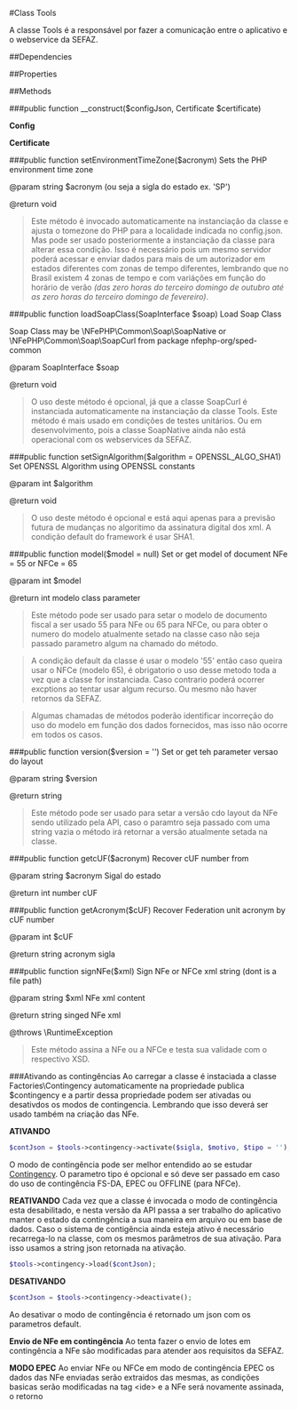 #Class Tools

A classe Tools é a responsável por fazer a comunicação entre o aplicativo e o webservice da SEFAZ.

##Dependencies



##Properties





##Methods

###public function __construct($configJson, Certificate $certificate)

**Config**

**Certificate**


###public function setEnvironmentTimeZone($acronym)
Sets the PHP environment time zone

@param string $acronym (ou seja a sigla do estado ex. 'SP')

@return void

>Este método é invocado automaticamente na instanciação da classe e ajusta o tomezone do PHP para a localidade indicada no config.json.
Mas pode ser usado posteriormente a instanciação da classe para alterar essa condição. Isso é necessário pois um mesmo servidor poderá acessar e enviar dados para mais de um autorizador em estados diferentes com zonas de tempo diferentes, lembrando que no Brasil existem 4 zonas de tempo e com variáções em função do horário de verão *(das zero horas do terceiro domingo de outubro até as zero horas do terceiro domingo de fevereiro)*.

###public function loadSoapClass(SoapInterface $soap)
Load Soap Class

Soap Class may be \NFePHP\Common\Soap\SoapNative or \NFePHP\Common\Soap\SoapCurl from package nfephp-org/sped-common

@param SoapInterface $soap

@return void

>O uso deste método é opcional, já que a classe SoapCurl é instanciada automaticamente na instanciação da classe Tools. Este método é mais usado em condições de testes unitários. Ou em desenvolvimento, pois a classe SoapNative ainda não está operacional com os webservices da SEFAZ.

###public function setSignAlgorithm($algorithm = OPENSSL_ALGO_SHA1)
Set OPENSSL Algorithm using OPENSSL constants

@param int $algorithm

@return void

>O uso deste método é opcional e está aqui apenas para a previsão futura de mudanças no algoritimo da assinatura digital dos xml. A condição default do framework é usar SHA1.

###public function model($model = null)
Set or get model of document NFe = 55 or NFCe = 65

@param int $model

@return int modelo class parameter

>Este método pode ser usado para setar o modelo de documento fiscal a ser usado 55 para NFe ou 65 para NFCe, ou para obter o numero do modelo atualmente setado na classe caso não seja passado parametro algum na chamado do método.

>A condição default da classe é usar o modelo '55' então caso queira usar o NFCe (modelo 65), é obrigatorio o uso desse metodo toda a vez que a classe for instanciada. Caso contrario poderá ocorrer excptions ao tentar usar algum recurso. Ou mesmo não haver retornos da SEFAZ.

>Algumas chamadas de métodos poderão identificar incorreção do uso do modelo em função dos dados fornecidos, mas isso não ocorre em todos os casos.

###public function version($version = '')
Set or get teh parameter versao do layout 

@param string $version

@return string

>Este método pode ser usado para setar a versão cdo layout da NFe sendo utilizado pela API, caso o paramtro seja passado com uma string vazia o método irá retornar a versão atualmente setada na classe.

###public function getcUF($acronym)
Recover cUF number from 

@param string $acronym Sigal do estado

@return int number cUF

###public function getAcronym($cUF)
Recover Federation unit acronym by cUF number

@param int $cUF

@return string acronym sigla

###public function signNFe($xml)
Sign NFe or NFCe xml string (dont is a file path)

@param  string  $xml NFe xml content

@return string singed NFe xml

@throws \RuntimeException

>Este método assina a NFe ou a NFCe e testa sua validade com o respectivo XSD.

###Ativando as contingências
Ao carregar a classe é instaciada a classe Factories\Contingency automaticamente na propriedade publica $contingency e a partir dessa propriedade podem ser ativadas ou desativdos os modos de contingencia. Lembrando que isso deverá ser usado também na criação das NFe.

**ATIVANDO**
```php
$contJson = $tools->contingency->activate($sigla, $motivo, $tipo = '');
```
O modo de contingência pode ser melhor entendido ao se estudar [Contingency](Contingency.md). O parametro tipo é opcional e só deve ser passado em caso do uso de contingência FS-DA, EPEC ou OFFLINE (para NFCe).

**REATIVANDO**
Cada vez que a classe é invocada o modo de contingência esta desabilitado, e nesta versão da API passa a ser trabalho do aplicativo manter o estado da contingência a sua maneira em arquivo ou em base de dados. Caso o sistema de contigência ainda esteja ativo é necessário recarrega-lo na classe, com os mesmos parâmetros de sua ativação. Para isso usamos a string json retornada na ativação.

```php
$tools->contingency->load($contJson);
```

**DESATIVANDO**
```php
$contJson = $tools->contingency->deactivate();
```
Ao desativar o modo de contingência é retornado um json com os parametros default.

**Envio de NFe em contingência**
Ao tenta fazer o envio de lotes em contingência a NFe são modificadas para atender aos requisitos da SEFAZ.

**MODO EPEC**
Ao enviar NFe ou NFCe em modo de contingência EPEC os dados das NFe enviadas serão extraidos das mesmas, as condições basicas serão modificadas na tag &lt;ide&gt; e a NFe será novamente assinada, o retorno 








